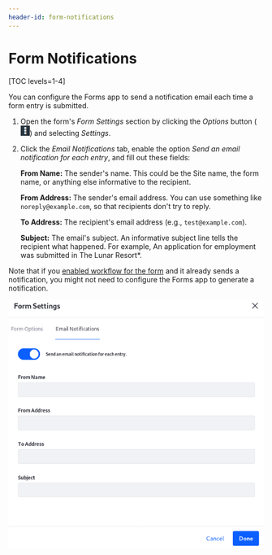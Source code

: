 ```yaml
---
header-id: form-notifications
---
```


# Form Notifications

[TOC levels=1-4]

You can configure the Forms app to send a notification email each time a form 
entry is submitted.

1.  Open the form's *Form Settings* section by clicking the *Options* button 
    (![Options](../../images/icon-options.png)) 
    and selecting *Settings*. 

2.  Click the *Email Notifications* tab, enable the option 
    *Send an email notification for each entry*, and fill out these fields: 

    **From Name:** The sender's name. This could be the Site name, the form 
    name, or anything else informative to the recipient.

    **From Address:** The sender's email address. You can use something like 
    `noreply@example.com`, so that recipients don't try to reply. 

    **To Address:** The recipient's email address (e.g., 
    `test@example.com`). 

    **Subject:** The email's subject. An informative subject line tells the
    recipient what happened. For example, An application for employment was
    submitted in The Lunar Resort*. 

Note that if you 
[enabled workflow for the form](/docs/7-1/user/-/knowledge_base/u/sending-form-entries-through-a-workflow) 
and it already sends a notification, you might not need to configure the Forms 
app to generate a notification. 

![Figure 1: Configure email notifications each time a form entry is submitted.](../../images/forms-notification-email.png)
